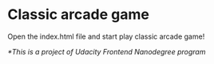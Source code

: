 Classic arcade game
===============================

Open the index.html file and start play classic arcade game! 


_*This is a project of Udacity Frontend Nanodegree program_